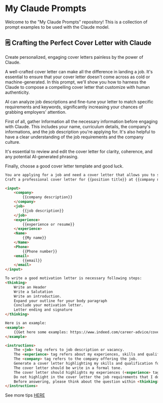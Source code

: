 # My Claude Prompts
Welcome to the "My Claude Prompts" repository! This is a collection of prompt examples to be used with the Claude model.



## :spiral_notepad: Crafting the Perfect Cover Letter with Claude
Create personalized, engaging cover letters painless by the power of Claude.

A well-crafted cover letter can make all the difference in landing a job. It's essential to ensure that your cover letter doesn't come across as cold or machine-generated. In this prompt, we'll show you how to harness the Claude to compose a compelling cover letter that customize with human authenticity.

AI can analyze job descriptions and fine-tune your letter to match specific requirements and keywords, significantly increasing your chances of grabbing employers' attention.

First of all, gather Information all the necessary information before engaging with Claude. This includes your name, curriculum details, the company's informations, and the job description you're applying for. It's also helpful to have a clear understanding of the job requirements and the company culture.

It's essential to review and edit the cover letter for clarity, coherence, and any potential AI-generated phrasing. 

Finally, choose a good cover letter template and good luck.


```html
You are applying for a job and need a cover letter that allows you to show a personal side of yourself and demonstrate why you are qualified for the position.
Craft a professional cover letter for {{position title}} at {{company name}}.

<input>
    <company>
        {{company description}}
    </company>
    <job>
        {{job description}}
    </job>
    <experience>
        {{experience or resume}}
    </experience>
    <Name>
        {{My name}}
    </Name>
    <Phone>
        {{Phone number}}
    <email>
        {{email}}
    </email>
</input>

To write a good motivation letter is necessary following steps:
<thinking>
    Write an Header
    Write a Salutation
    Write an introduction.
    Expand your outline for your body paragraph
    Conclude your motivation letter.
    Letter ending and signature
</thinking>

Here is an example:
<example>
    {{Get here some examples: https://www.indeed.com/career-advice/cover-letter-samples}}
</example>

<instructions>
    The <job> tag refers to job description or vacancy.
    The <experience> tag refers about my experiences, skills and qualifications. 
    The <company> tag refers to the company offering the job.
    Generate a cover letter highlighting my skills and qualification for the job (<job> tag) at company (<company> tag).
    The cover letter should be write in a formal tone.
    The cover letter should highlights my experiences (<experience> tag) considering the job description.
    Do not highlight in the cover letter the job requirements that I do not have experience with.
    Before answering, please think about the question within <thinking></thinking> XML. 
</instructions>

```

See more tips [HERE](https://www.extern.com/post/chatgpt-cover-letter)
